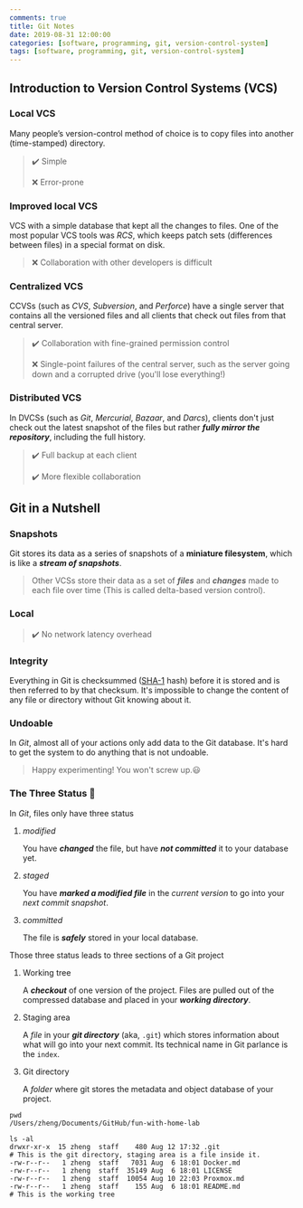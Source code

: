 ```yaml
---
comments: true
title: Git Notes
date: 2019-08-31 12:00:00
categories: [software, programming, git, version-control-system]
tags: [software, programming, git, version-control-system]
---
```


## Introduction to Version Control Systems (VCS)
### Local VCS

Many people’s version-control method of choice is to copy files into another (time-stamped) directory. 

> :heavy_check_mark: Simple
>
> :x: Error-prone

### Improved local VCS

VCS with a simple database that kept all the changes to files. One of the most popular VCS tools was *RCS*, which keeps patch sets (differences between files) in a special format on disk.

> :x: Collaboration with other developers is difficult

### Centralized VCS

CCVSs (such as *CVS*, *Subversion*, and *Perforce*) have a single server that contains all the versioned files and all clients that check out files from that central server.

> :heavy_check_mark: Collaboration with fine-grained permission control
>
> :x: Single-point failures of the central server, such as the server going down and a corrupted drive (you'll lose everything!)

### Distributed VCS

In DVCSs (such as *Git*, *Mercurial*, *Bazaar*, and *Darcs*), clients don't just check out the latest snapshot of the files but rather ***fully mirror the repository***, including the full history.

> :heavy_check_mark: Full backup at each client
>
> :heavy_check_mark: More flexible collaboration 

## Git in a Nutshell

### Snapshots

Git stores its data as a series of snapshots of a **miniature filesystem**, which is like a ***stream of snapshots***.

> Other VCSs store their data as a set of ***files*** and ***changes*** made to each file over time (This is called delta-based version control). 

### Local

> :heavy_check_mark: No network latency overhead

### Integrity

Everything in Git is checksummed ([SHA-1](https://en.wikipedia.org/wiki/SHA-1) hash) before it is stored and is then referred to by that checksum. It's impossible to change the content of any file or directory without Git knowing about it.

### Undoable

In *Git*, almost all of your actions only add data to the Git database. It's hard to get the system to do anything that is not undoable.

> Happy experimenting! You won't screw up.:smiley:

### The Three Status :dart: 

In *Git*, files only have three status

1. *modified*

   You have ***changed*** the file, but have ***not committed*** it to your database yet. 

2. *staged*

   You have ***marked a modified file*** in the *current version* to go into your *next commit snapshot*.

3. *committed* 

   The file is ***safely*** stored in your local database.

Those three status leads to three sections of a Git project

1. Working tree

   A ***checkout*** of one version of the project. Files are pulled out of the compressed database and placed in your ***working directory***.

2. Staging area

   A *file* in your ***git directory*** (aka, `.git`) which stores information about what will go into your next commit. Its technical name in Git parlance is the `index`.

3. Git directory

   A *folder* where git stores the metadata and object database of your project.

```shell
pwd
/Users/zheng/Documents/GitHub/fun-with-home-lab

ls -al
drwxr-xr-x  15 zheng  staff    480 Aug 12 17:32 .git          
# This is the git directory, staging area is a file inside it.
-rw-r--r--   1 zheng  staff   7031 Aug  6 18:01 Docker.md
-rw-r--r--   1 zheng  staff  35149 Aug  6 18:01 LICENSE
-rw-r--r--   1 zheng  staff  10054 Aug 10 22:03 Proxmox.md
-rw-r--r--   1 zheng  staff    155 Aug  6 18:01 README.md
# This is the working tree
```
